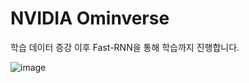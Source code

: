 # NVIDIA Ominverse

학습 데이터 증강 이후 Fast-RNN을 통해 학습까지 진행합니다.

![image](https://github.com/user-attachments/assets/90e5de67-0f4e-4dbe-9c41-92281892229e)

